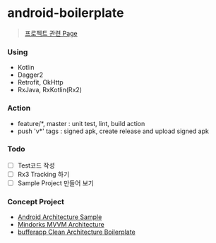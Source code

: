 # android-boilerplate
> [프로젝트 관련 Page](https://www.notion.so/Kotlin-for-Android-b4424a4b78f24f1e9c2908707d1bf227)


### Using
- Kotlin
- Dagger2
- Retrofit, OkHttp
- RxJava, RxKotlin(Rx2)

### Action
- feature/*, master : unit test, lint, build action
- push 'v*' tags : signed apk, create release and upload signed apk

### Todo
- [ ] Test코드 작성
- [ ] Rx3 Tracking 하기
- [ ] Sample Project 만들어 보기

### Concept Project
- [Android Architecture Sample](https://github.com/android/architecture-samples/tree/dagger-android)
- [Mindorks MVVM Architecture](https://www.notion.so/Architecture-8afb268ecb1c4b6a960e53faf52f4b68#8635152aa43a48348e12ba96ed7d28b0)
- [bufferapp Clean Architecture Boilerplate](https://www.notion.so/Architecture-8afb268ecb1c4b6a960e53faf52f4b68#3771bf98958d403eac5aca84cd94208d)
